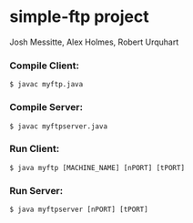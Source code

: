 # simple-ftp project
Josh Messitte, Alex Holmes, Robert Urquhart

### Compile Client:
```
$ javac myftp.java
```
### Compile Server:
```
$ javac myftpserver.java
```

### Run Client:
```
$ java myftp [MACHINE_NAME] [nPORT] [tPORT]
```

### Run Server:
```
$ java myftpserver [nPORT] [tPORT]
```
